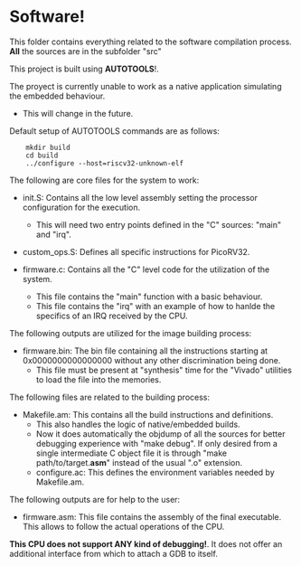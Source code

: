 # Software!
This folder contains everything related to the software compilation process.
**All** the sources are in the subfolder "src"

This project is built using **AUTOTOOLS**!.

The proyect is currently unable to work as a native application simulating the
embedded behaviour.
- This will change in the future.

Default setup of AUTOTOOLS commands are as follows:
```    
    mkdir build
    cd build
    ../configure --host=riscv32-unknown-elf 
```

The following are core files for the system to work:
- init.S: Contains all the low level assembly setting the processor
        configuration for the execution.
  - This will need two entry points defined
        in the "C" sources: "main" and "irq".
- custom_ops.S: Defines all specific instructions for PicoRV32.

- firmware.c: Contains all the "C" level code for the utilization of the
        system. 
  - This file contains the "main" function with a basic behaviour. 
  - This file contains the "irq" with an example of how to hanlde the 
  	specifics of an IRQ received by the CPU.

The following outputs are utilized for the image building process:
- firmware.bin: The bin file containing all the instructions starting at
        0x0000000000000000 without any other discrimination being done.
  - This file must be present at "synthesis" time for the "Vivado" utilities to 
  	load the file into the memories.

The following files are related to the building process:
- Makefile.am: This contains all the build instructions and definitions.
  - This also handles the logic of native/embedded builds.
  - Now it does automatically the objdump of all the sources for better
    debugging experience with "make debug". If only desired from a single
    intermediate C object file it is through "make path/to/target.**asm**"
    instead of the usual ".o" extension.
  - configure.ac: This defines the environment variables needed by Makefile.am.

The following outputs are for help to the user:
- firmware.asm: This file contains the assembly of the final executable. This
        allows to follow the actual operations of the CPU.

**This CPU does not support ANY kind of debugging!**. It does not offer an
additional interface from which to attach a GDB to itself.
